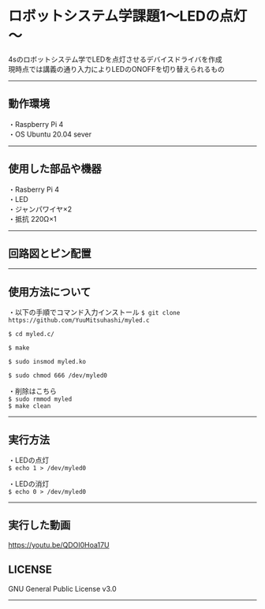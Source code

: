 # ロボットシステム学課題1～LEDの点灯～
4sのロボットシステム学でLEDを点灯させるデバイスドライバを作成  
現時点では講義の通り入力によりLEDのONOFFを切り替えられるもの  
***

## 動作環境
・Raspberry Pi 4  
・OS Ubuntu 20.04 sever
***

## 使用した部品や機器　　
・Rasberry Pi 4  
・LED  
・ジャンパワイヤ×2  
・抵抗 220Ω×1  
***

## 回路図とピン配置

***

## 使用方法について  
・以下の手順でコマンド入力インストール
 `$ git clone https://github.com/YuuMitsuhashi/myled.c`  
 
 `$ cd myled.c/`  
 
 `$ make`
 
 `$ sudo insmod myled.ko`
 
 `$ sudo chmod 666 /dev/myled0`  
 
 ・削除はこちら  
 `$ sudo rmmod myled`  
 `$ make clean`  
 
 ***
 
 ## 実行方法
 ・LEDの点灯  
 `$ echo 1 > /dev/myled0`
 
 ・LEDの消灯  
 `$ echo 0 > /dev/myled0`  
 
 ***
 
 ## 実行した動画  
  https://youtu.be/QDOI0Hoa17U
  
 ## LICENSE  
  GNU General Public License v3.0
  
  ***
 
 
 
 
 
 
 

